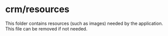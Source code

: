# crm/resources

This folder contains resources (such as images) needed by the application. This file can
be removed if not needed.
